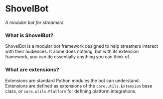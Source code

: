 # ShovelBot
*A modular bot for streamers*

### What is ShovelBot?
ShovelBot is a modular bot framework designed to help streamers interact with 
their audiences. It alone does nothing, but with its extension framework, you 
can do essentially anything you can think of.

### What are extensions?
Extensions are standard Python modules the bot can understand.  Extensions are 
defined as extensions of the `core.utils.Extension` base class, *or* 
`core.utils.Platform` for defining platform integrations.   
